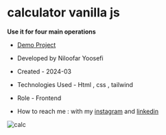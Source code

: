 # calculator vanilla js

**Use it for four main operations**
- [Demo Project](https://niloufar-yousefi.github.io/calculator9/)

- Developed by Niloofar Yoosefi

- Created - 2024-03

- Technologies Used - Html , css , tailwind 


- Role - Frontend

- How to reach me : with my [instagram](https://github.com/niloufar-yousefi) and [linkedin](https://www.linkedin.com/in/niloofar-yoosefikhorram-242742143/)

![calc](https://github.com/niloufar-yousefi/calculator9/assets/156951582/0ecb881d-b452-4dd2-b5dc-535f3de877dd)








